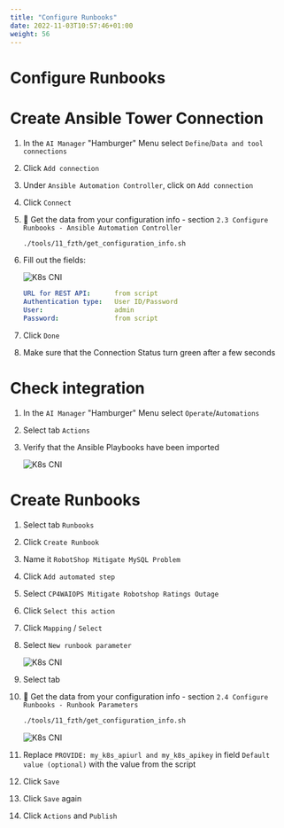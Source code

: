 ```yaml
---
title: "Configure Runbooks"
date: 2022-11-03T10:57:46+01:00
weight: 56
---
```


# Configure Runbooks

# Create Ansible Tower Connection


1. In the `AI Manager` "Hamburger" Menu select `Define`/`Data and tool connections`
1. Click `Add connection`
1. Under `Ansible Automation Controller`, click on `Add connection`
1. Click `Connect`

1. 🔎 Get the data from your configuration info - section `2.3 Configure Runbooks - Ansible Automation Controller` 

    ```bash
    ./tools/11_fzth/get_configuration_info.sh
    ```


1. Fill out the fields:

	![K8s CNI](/cp4waiops-training/pics/29_runbook.png)


	```yaml
	URL for REST API:      from script
	Authentication type:   User ID/Password
	User:                  admin
	Password:              from script
	```

1. Click `Done`

1. Make sure that the Connection Status turn green after a few seconds




# Check integration


1. In the `AI Manager` "Hamburger" Menu select `Operate`/`Automations`
1. Select tab `Actions`
1. Verify that the Ansible Playbooks have been imported

	![K8s CNI](/cp4waiops-training/pics/30_runbook.png)

# Create Runbooks

1. Select tab `Runbooks`
1. Click `Create Runbook`
1. Name it `RobotShop Mitigate MySQL Problem`
1. Click `Add automated step`
1. Select `CP4WAIOPS Mitigate Robotshop Ratings Outage`
1. Click `Select this action`
1. Click `Mapping` / `Select`
1. Select `New runbook parameter`

	![K8s CNI](/cp4waiops-training/pics/31_runbook.png)

1. Select tab 

1. 🔎 Get the data from your configuration info - section `2.4 Configure Runbooks - Runbook Parameters` 

    ```bash
    ./tools/11_fzth/get_configuration_info.sh
    ```

	![K8s CNI](/cp4waiops-training/pics/32_runbook.png)

1. Replace `PROVIDE: my_k8s_apiurl and my_k8s_apikey` in field `Default value (optional)` with the value from the script

1. Click `Save`
1. Click `Save` again
1. Click `Actions` and `Publish`

